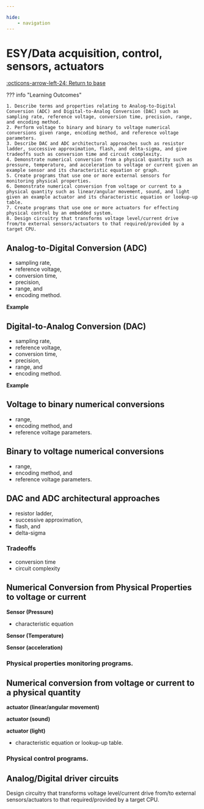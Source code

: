 ```yaml
---

hide:
    - navigation
---
```

# ESY/Data acquisition, control, sensors, actuators

[:octicons-arrow-left-24: Return to base](/Bodies-of-Knowledge/Embedded-Systems)

??? info "Learning Outcomes"

    1. Describe terms and properties relating to Analog-to-Digital Conversion (ADC) and Digital-to-Analog Conversion (DAC) such as sampling rate, reference voltage, conversion time, precision, range, and encoding method.
    2. Perform voltage to binary and binary to voltage numerical conversions given range, encoding method, and reference voltage parameters.
    3. Describe DAC and ADC architectural approaches such as resistor ladder, successive approximation, flash, and delta-sigma, and give tradeoffs such as conversion time and circuit complexity.
    4. Demonstrate numerical conversion from a physical quantity such as pressure, temperature, and acceleration to voltage or current given an example sensor and its characteristic equation or graph.
    5. Create programs that use one or more external sensors for monitoring physical properties.
    6. Demonstrate numerical conversion from voltage or current to a physical quantity such as linear/angular movement, sound, and light given an example actuator and its characteristic equation or lookup-up table.
    7. Create programs that use one or more actuators for effecting physical control by an embedded system.
    8. Design circuitry that transforms voltage level/current drive from/to external sensors/actuators to that required/provided by a target CPU.

## Analog-to-Digital Conversion (ADC) 

- sampling rate, 
- reference voltage, 
- conversion time, 
- precision, 
- range, and 
- encoding method.

**Example**

## Digital-to-Analog Conversion (DAC)

- sampling rate, 
- reference voltage, 
- conversion time, 
- precision, 
- range, and 
- encoding method.

**Example**

## Voltage to binary numerical conversions

- range, 
- encoding method, and 
- reference voltage parameters.

## Binary to voltage numerical conversions 

- range, 
- encoding method, and 
- reference voltage parameters.

## DAC and ADC architectural approaches 

- resistor ladder, 
- successive approximation, 
- flash, and 
- delta-sigma

### Tradeoffs

- conversion time 
- circuit complexity

## Numerical Conversion from Physical Properties to voltage or current 

**Sensor (Pressure)**

- characteristic equation

**Sensor (Temperature)**

**Sensor (acceleration)** 


### Physical properties monitoring programs.


## Numerical conversion from voltage or current to a physical quantity 

**actuator (linear/angular movement)**

**actuator (sound)** 

**actuator (light)** 

- characteristic equation or lookup-up table.

### Physical control programs.

## Analog/Digital driver circuits 

Design circuitry that transforms voltage level/current drive from/to external sensors/actuators to that required/provided by a target CPU.